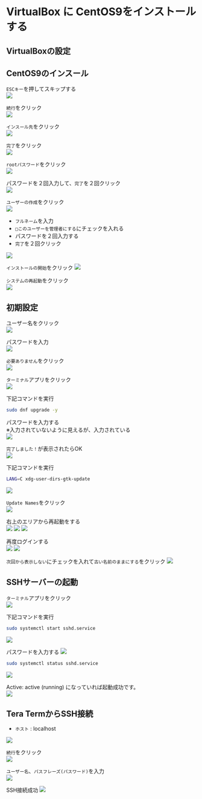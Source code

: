 # VirtualBox に CentOS9をインストールする

## VirtualBoxの設定  



## CentOS9のインスール

`ESCキー`を押してスキップする  
![](images/030.png)

`続行`をクリック  
![](images/031.png)

`インスール先`をクリック  
![](images/032.png)

`完了`をクリック  
![](images/033.png)

`rootパスワード`をクリック  
![](images/034.png)

パスワードを２回入力して、`完了`を２回クリック  
![](images/035.png)

`ユーザーの作成`をクリック  
![](images/036.png)

- `フルネーム`を入力
- `□このユーザーを管理者にする`にチェックを入れる
- パスワードを２回入力する
- `完了`を２回クリック 

![](images/038.png)

`インストールの開始`をクリック
![](images/039.png)

`システムの再起動`をクリック  
![](images/040.png)

## 初期設定

ユーザー名をクリック  
![](images/041.png)

パスワードを入力  
![](images/042.png)

`必要ありません`をクリック  
![](images/043.png)

`ターミナル`アプリをクリック  
![](images/044.png)

下記コマンドを実行

```bash
sudo dnf upgrade -y
```

パスワードを入力する  
※入力されていないように見えるが、入力されている  
![](images/045.png)

`完了しました！`が表示されたらOK  
![](images/046.png)

下記コマンドを実行

```bash
LANG=C xdg-user-dirs-gtk-update
```

![](images/047.png)

`Update Names`をクリック  
![](images/048.png)

右上のエリアから再起動をする  
![](images/049.png)
![](images/050.png)
![](images/051.png)

再度ログインする  
![](images/052.png)
![](images/053.png)

`次回から表示しない`にチェックを入れて`古い名前のままにする`をクリック
![](images/054.png)

## SSHサーバーの起動

`ターミナル`アプリをクリック  
![](images/055.png)

下記コマンドを実行

```bash
sudo systemctl start sshd.service
```

![](images/056.png)

パスワードを入力する 
![](images/057.png)

```bash
sudo systemctl status sshd.service
```

![](images/058.png)

Active: active (running) になっていれば起動成功です。  
![](images/059.png)

## Tera TermからSSH接続

- `ホスト` : localhost  

![](images/060.png)

`続行`をクリック  
![](images/061.png)

`ユーザー名`、`パスフレーズ(パスワード)`を入力  
![](images/062.png)

SSH接続成功
![](images/063.png)
